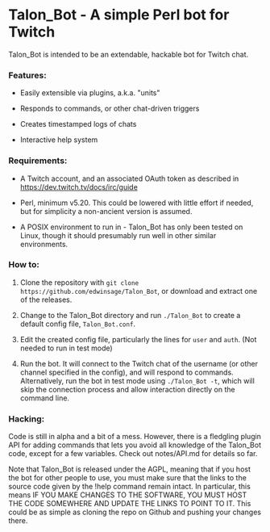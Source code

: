 # Talon_Bot - A simple Perl bot for Twitch

Talon_Bot is intended to be an extendable, hackable bot for Twitch chat.


### Features:

* Easily extensible via plugins, a.k.a. "units"

* Responds to commands, or other chat-driven triggers

* Creates timestamped logs of chats

* Interactive help system


### Requirements:

* A Twitch account, and an associated OAuth token as described in
  https://dev.twitch.tv/docs/irc/guide

* Perl, minimum v5.20.  This could be lowered with little effort if needed,
  but for simplicity a non-ancient version is assumed.

* A POSIX environment to run in - Talon_Bot has only been tested on Linux,
  though it should presumably run well in other similar environments.


### How to:

1. Clone the repository with `git clone https://github.com/edwinsage/Talon_Bot`,
   or download and extract one of the releases.

1. Change to the Talon_Bot directory and run `./Talon_Bot` to create a default
   config file, `Talon_Bot.conf`.

1. Edit the created config file, particularly the lines for `user` and `auth`.
   (Not needed to run in test mode)

1. Run the bot.  It will connect to the Twitch chat of the username (or other
   channel specified in the config), and will respond to commands.
   Alternatively, run the bot in test mode using `./Talon_Bot -t`, which will
   skip the connection process and allow interaction directly on the command
   line.


### Hacking:

Code is still in alpha and a bit of a mess.  However, there is a
fledgling plugin API for adding commands that lets you avoid all
knowledge of the Talon_Bot code, except for a few variables.  Check out
notes/API.md for details so far.

Note that Talon_Bot is released under the AGPL, meaning that if you host the bot
for other people to use, you must make sure that the links to the source code
given by the !help command remain intact.  In particular, this means IF YOU MAKE
CHANGES TO THE SOFTWARE, YOU MUST HOST THE CODE SOMEWHERE AND UPDATE THE LINKS
TO POINT TO IT.  This could be as simple as cloning the repo on Github and
pushing your changes there.
